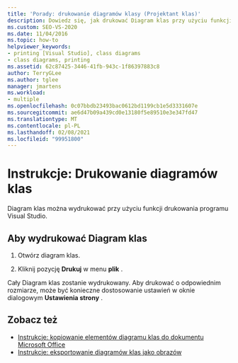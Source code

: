 ```yaml
---
title: 'Porady: drukowanie diagramów klasy (Projektant klas)'
description: Dowiedz się, jak drukować Diagram klas przy użyciu funkcji drukowania programu Visual Studio.
ms.custom: SEO-VS-2020
ms.date: 11/04/2016
ms.topic: how-to
helpviewer_keywords:
- printing [Visual Studio], class diagrams
- class diagrams, printing
ms.assetid: 62c87425-3446-41fb-943c-1f86397883c8
author: TerryGLee
ms.author: tglee
manager: jmartens
ms.workload:
- multiple
ms.openlocfilehash: 0c07bbdb23493bac0612bd1199cb1e5d3331607e
ms.sourcegitcommit: ae6d47b09a439cd0e13180f5e89510e3e347fd47
ms.translationtype: MT
ms.contentlocale: pl-PL
ms.lasthandoff: 02/08/2021
ms.locfileid: "99951800"
---
```

# <a name="how-to-print-class-diagrams"></a>Instrukcje: Drukowanie diagramów klas

Diagram klas można wydrukować przy użyciu funkcji drukowania programu Visual Studio.

## <a name="to-print-a-class-diagram"></a>Aby wydrukować Diagram klas

1. Otwórz diagram klas.

2. Kliknij pozycję **Drukuj** w menu **plik** .

Cały Diagram klas zostanie wydrukowany. Aby drukować o odpowiednim rozmiarze, może być konieczne dostosowanie ustawień w oknie dialogowym **Ustawienia strony** .

## <a name="see-also"></a>Zobacz też

- [Instrukcje: kopiowanie elementów diagramu klas do dokumentu Microsoft Office](how-to-copy-class-diagram-elements-to-a-microsoft-office-document.md)
- [Instrukcje: eksportowanie diagramów klas jako obrazów](how-to-export-class-diagrams-as-images.md)
